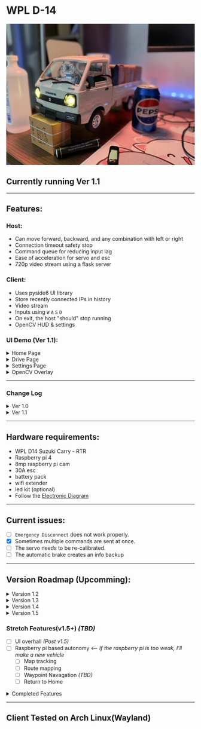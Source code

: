 # WPL D-14 
![Modified WPL D-14 Host](D-14-Mod.jpg)

## Currently running Ver 1.1

---

## Features:
### Host:
- Can move forward, backward, and any combination with left or right
- Connection timeout safety stop
- Command queue for reducing input lag
- Ease of acceleration for servo and esc
- 720p video stream using a flask server

### Client:
- Uses pyside6 UI library
- Store recently connected IPs in history
- Video stream
- Inputs using `W` `A` `S` `D`
- On exit, the host "should" stop running
- OpenCV HUD & settings

### UI Demo (Ver 1.1):
<details>

<summary>Home Page</summary>

![Home Page Ver 1.1](Diagrams-Concepts/Ver-1-1/HomePageV1-1.png)

</details>

<details>

<summary>Drive Page</summary>

![Drive Page Ver 1.1](Diagrams-Concepts/Ver-1-1/DrivePageV1-1.png)

</details>

<details>

<summary>Settings Page</summary>

![Settings Page Ver 1.1](Diagrams-Concepts/Ver-1-1/SettingsPageV1-1.png)

</details>

<details>

<summary>OpenCV Overlay</summary>

![OpenCV Overlay Ver 1.1](Diagrams-Concepts/Ver-1-1/CvOverlayV1-1.png)

</details>

---

### Change Log

<details>

<summary>Ver 1.0</summary>

#### Ver 1.0

##### Host:
- Can move forward, backward, and any combination with left or right.
- Connection timeout safety stop.
- Command queue for reducing input lag.
- Ease of acceleration for servo and esc.
- 720p video stream using a flask server.

##### Client
- Uses pyside6 UI library.
- Store recently connected IPs in history.
- Video stream.
- Inputs using `W` `A` `S` `D` `SPACE BAR`.
- On exit, the host "should" stop running.

##### UI Demo (Ver 1.0):
<details>

<summary>Home Page</summary>

![Home Page Ver 1.0](Diagrams-Concepts/Ver-1-0/HomePageV1-0.png)

</details>

<details>

<summary>Drive Page</summary>

![Drive Page Ver 1.0](Diagrams-Concepts/Ver-1-0/DrivePageV1-0.png)

</details>

<details>

<summary>Settings Page</summary>

![Settings Page Ver 1.0](Diagrams-Concepts/Ver-1-0/SettingsPageV1-0.png)

</details>


---

</details>

<details>

<summary>Ver 1.1</summary>

#### Ver 1.1

##### Host:
- Switched to UDP communication.
- Added a `"BRAKE"` command.
- Basic command spike detection algorithm .
- `"DISCONNECT"` command *potential fix*.

##### Client
- `SPACE BAR` input added for brake.
- [openCV-testing iteration 04](Client-Side/openCV-testing/README.md) implemented & refactored.
- OpenCv settings menu added with overlay toggles.
- Added rough obstacle collision warning/automatic brake.
- Added error popups.
- Added loading cursor for host connection.
- Removed *debug* print statements.

##### UI Demo (Ver 1.1):
<details>

<summary>Home Page</summary>

![Home Page Ver 1.1](Diagrams-Concepts/Ver-1-1/HomePageV1-1.png)

</details>

<details>

<summary>Drive Page</summary>

![Drive Page Ver 1.1](Diagrams-Concepts/Ver-1-1/DrivePageV1-1.png)

</details>

<details>

<summary>Settings Page</summary>

![Settings Page Ver 1.1](Diagrams-Concepts/Ver-1-1/SettingsPageV1-1.png)

</details>

<details>

<summary>OpenCV Overlay</summary>

![OpenCV Overlay Ver 1.1](Diagrams-Concepts/Ver-1-1/CvOverlayV1-1.png)

</details>

---

</details>

---

## Hardware requirements:
- WPL D14 Suzuki Carry - RTR
- Raspberry pi 4
- 8mp raspberry pi cam
- 30A esc
- battery pack
- wifi extender
- led kit (optional)
- Follow the [Electronic Diagram](Diagrams-Concepts/D-14-Electronic-Diagram.pdf)

---

## Current issues:
- [ ] `Emergency Disconnect` does not work properly.
- [x] Sometimes multiple commands are sent at once.
- [ ] The servo needs to be re-calibrated.
- [ ] The automatic brake creates an info backup

---

## Version Roadmap **(Upcomming)**:
<details>

<summary>Version 1.2</summary>

### Version 1.2 - "Control Tuning & UI Foundations"
- [x] Framework for steering and max throttle tuning on the `settings` page
- [ ] UI design consistency
- [x] Add UI element foundations for **Ver 1.3** *(All UI protoyping for Ver 1.2 is done)*
- [ ] Upgrade `settings` page

- [UI Preview](Diagrams-Concepts/DriveCore-Ver-1-2.pdf)

</details>

<details>

<summary>Version 1.3</summary>

### Version 1.3 – “Control System & Communication Layer”
- [ ] Drive model *(HOST)*
- [ ] Client-Host communication & verification
- [ ] Acceleration curves *(CLIENT)*
- [ ] Vehicle status info *(CLIENT)*
- [ ] Application packaging
- [ ] Client-Host logging

</details>

<details>

<summary>Version 1.4</summary>

### Version 1.4 – “Intelligent Perception Update”
 - [ ] Integrate MiDaS depth estimation for floor & obstacle awareness
 - [ ] Use MiDaS depth to improve obstacle detection & safety logic
 ...

 </details>

<details>

<summary>Version 1.5</summary>

### Version 1.5 – “Autonomy Foundations”
- [ ] Add Kalman-filtered path following (auto-drive down a detected path/auto cruise control)
- [ ] Add basic AI behavior tree or rule-based autonomy modes
...

</details>

### Stretch Features(v1.5+) *(TBD)*
- [ ] UI overhall *(Post v1.5)*
- [ ] Raspberry pi based autonomy <-- *If the raspberry pi is too weak, I'll make a new vehicle*
    - [ ] Map tracking
    - [ ] Route mapping
    - [ ] Waypoint Navagation *(TBD)*
    - [ ] Return to Home

<details>

<summary>Completed Features</summary>

- [x] Parking brake **(Ver 1.1)**
- [x] Hardware modifications to cool the raspberry pi
- [X] Upgraded to Raspberry pi 4 (4gb)
- [x] Path detection (opencv) **(Ver 1.1)**
- [x] Reduced input lag **(Ver 1.1)**
- [x] Error popups for critical issues **(Ver 1.1)**

</details>

---

## Client Tested on Arch Linux(Wayland)